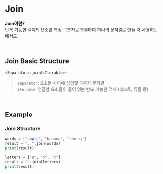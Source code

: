 # Join
**Join이란?** <br>
반복 가능한 객체의 요소를 특정 구분자로 연결하여 하나의 문자열로 만들 때 사용하는 메서드

<br>

## Join Basic Structure
```python
<Separator>.join(<Iterable>)
```
> `separator`: 요소들 사이에 삽입할 구분자 문자열 <br> `iterable`: 연결할 요소들이 들어 있는 반복 가능한 객체 (리스트, 튜플 등)

<br>

## Example
### Join Structure
```python
words = ["apple", "banana", "cherry"]
result = ", ".join(words)
print(result)
```
```python
letters = ["a", "b", "c"]
result = "".join(letters)
print(result)
```